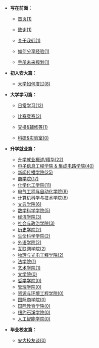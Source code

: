 - **写在前面：**

  - [首页(1)](https://ahuer-leaplap.github.io/Impart-Inherit/)

  - [致谢(1)](Preface/zhixie.md)

  - [关于我们(1)](Preface/about.md)

  - [如何分享经验(1)](Preface/fenxiang.md)

  - [手册未来规划(1)](Preface/future.md)

- **初入安大篇：**

  - [大学如何度过(8)](Golden-years/README.md)

- **大学学习篇：**

  - [日常学习(12)](大学学习/日常学习/README.md)

  - [比赛竞赛(2)](大学学习/比赛/README.md)

  - [交换&辅修等(1)](大学学习/其他/README.md)

  - [科研&实验室(0)](大学学习/科研/README.md)


- **升学就业篇：**

  - [升学就业概述/精华(22)](升学就业/升学就业概述/README.md)
  - [电子信息工程学院 & 集成电路学院(40)](升学就业/电子信息工程学院/README.md)
  - [新闻传播学院(25)](升学就业/新闻传播学院/README.md)
  - [商学院(17)](升学就业/商学院/README.md)
  - [化学化工学院(11)](升学就业/化学化工学院/README.md)
  - [电气工程与自动化学院(8)](升学就业/电气工程与自动化学院/README.md)
  - [计算机科学与技术学院(8)](升学就业/计算机科学与技术学院/README.md)
  - [文典学院(6)](升学就业/文典学院/README.md)
  - [数学科学学院(5)](升学就业/数学科学学院/README.md)
  - [经济学院(3)](升学就业/经济学院/README.md)
  - [社会与政治学院(3)](升学就业/社会与政治学院/README.md)
  - [历史学院(2)](升学就业/历史学院/README.md)
  - [生命科学学院(2)](升学就业/生命科学学院/README.md)
  - [外语学院(2)](升学就业/外语学院/README.md)
  - [互联网学院(2)](升学就业/互联网学院/README.md)
  - [物理与光电工程学院(2)](升学就业/物理与光电工程学院/README.md)
  - [法学院(1)](升学就业/法学院/README.md)
  - [艺术学院(1)](升学就业/艺术学院/README.md)
  - [文学院(0)](升学就业/文学院/README.md)
  - [哲学学院(0)](升学就业/哲学学院/README.md)
  - [管理学院(0)](升学就业/管理学院/README.md)
  - [资源与环境工程学院(0)](升学就业/资源与环境工程学院/README.md)
  - [国际商学院(0)](升学就业/国际商学院/README.md)
  - [国际教育学院(0)](升学就业/国际教育学院/README.md)
  - [纽约石溪学院(0)](升学就业/纽约石溪学院/README.md)
  - [人工智能学院(0)](升学就业/人工智能学院/README.md)
- **毕业校友篇：**

  - [安大校友谈(0)](安大校友谈/README.md)

⠀

⠀

